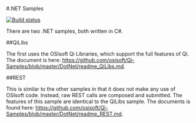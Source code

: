 #.NET Samples

[![Build status](https://ci.appveyor.com/api/projects/status/ulsl9rha67n3i9bu?svg=true)](https://ci.appveyor.com/project/manastalukdar/qi-samples)

There are two .NET samples, both written in C#.

##QiLibs

The first uses the OSIsoft Qi Libraries, which support the full features of Qi.  The document is here: <https://github.com/osisoft/Qi-Samples/blob/master/DotNet/readme_QiLibs.md>.

##REST

This is similar to the other samples in that it does not make any use of OSIsoft code.  Instead, raw REST calls are composed and submitted.  The features of this sample are identical to the QiLibs sample. The documents is found here: <https://github.com/osisoft/Qi-Samples/blob/master/DotNet/readme_REST.md>.

